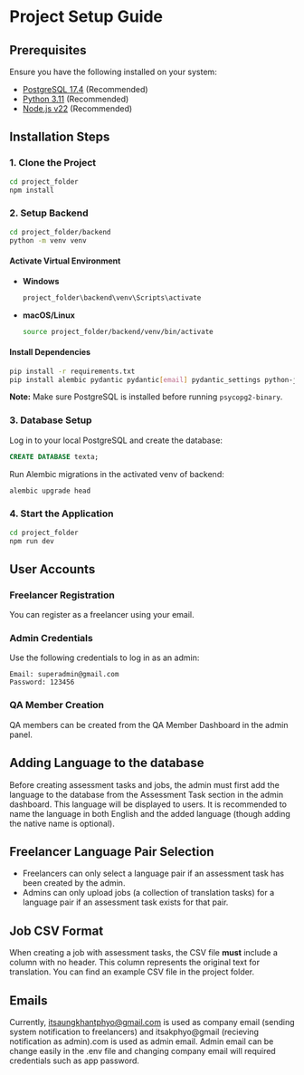 # Project Setup Guide

## Prerequisites
Ensure you have the following installed on your system:

- [PostgreSQL 17.4](https://www.postgresql.org/download/) (Recommended)
- [Python 3.11](https://www.python.org/downloads/) (Recommended)
- [Node.js v22](https://nodejs.org/) (Recommended)

## Installation Steps

### 1. Clone the Project
```sh
cd project_folder
npm install
```

### 2. Setup Backend
```sh
cd project_folder/backend
python -m venv venv
```

#### Activate Virtual Environment
- **Windows**
  ```sh
  project_folder\backend\venv\Scripts\activate
  ```
- **macOS/Linux**
  ```sh
  source project_folder/backend/venv/bin/activate
  ```

#### Install Dependencies
```sh
pip install -r requirements.txt
pip install alembic pydantic pydantic[email] pydantic_settings python-jose passlib fastapi_mail python-multipart pandas bcrypt fastapi psycopg2-binary
```

**Note:** Make sure PostgreSQL is installed before running `psycopg2-binary`.

### 3. Database Setup
Log in to your local PostgreSQL and create the database:
```sql
CREATE DATABASE texta;
```

Run Alembic migrations in the activated venv of backend:
```sh
alembic upgrade head
```

### 4. Start the Application
```sh
cd project_folder
npm run dev
```

## User Accounts

### Freelancer Registration
You can register as a freelancer using your email.

### Admin Credentials
Use the following credentials to log in as an admin:
```
Email: superadmin@gmail.com
Password: 123456
```

### QA Member Creation
QA members can be created from the QA Member Dashboard in the admin panel.

## Adding Language to the database
Before creating assessment tasks and jobs, the admin must first add the language to the database from the Assessment Task section in the admin dashboard. This language will be displayed to users. It is recommended to name the language in both English and the added language (though adding the native name is optional).

## Freelancer Language Pair Selection
- Freelancers can only select a language pair if an assessment task has been created by the admin.
- Admins can only upload jobs (a collection of translation tasks) for a language pair if an assessment task exists for that pair.

## Job CSV Format
When creating a job with assessment tasks, the CSV file **must** include a column with no header. This column represents the original text for translation. You can find an example CSV file in the project folder.


## Emails
Currently, itsaungkhantphyo@gmail.com is used as company email (sending system notification to freelancers) and itsakphyo@gmail (recieving notification as admin).com is used as admin email. Admin email can be change easily in the .env file and changing company email will required credentials such as app password.
